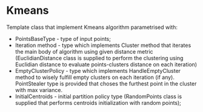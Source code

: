 # Kmeans
Template class that implement Kmeans algorithm parametrised with:
* PointsBaseType - type of input points;
* Iteration method - type which implements Cluster method that iterates the main body of algorithm using given distance metric (EuclidianDistance class is supplied to perform the clustering using Euclidian distance to evaluate points-clusters distance on each iteration)
* EmptyClusterPolicy - type which implements HandleEmptyCluster method to wisely fulfill empty clusters on each iteration (if any). PointStealer type is provided that choses the furthest point in the cluster with max variance.
* InitialCentroids - initial partition policy type (RandomPoints class is supplied that performs centroids initialization with random points);

